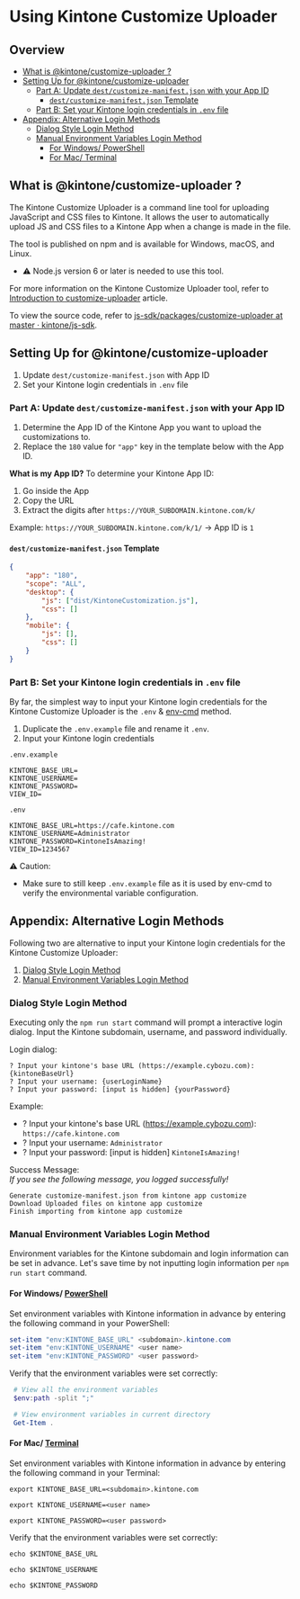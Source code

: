# Using Kintone Customize Uploader

## Overview <!-- omit in toc --><!-- markdownlint-disable MD007 -->
* [What is @kintone/customize-uploader ?](#what-is-kintonecustomize-uploader-)
* [Setting Up for @kintone/customize-uploader](#setting-up-for-kintonecustomize-uploader)
  * [Part A: Update `dest/customize-manifest.json` with your App ID](#part-a-update-destcustomize-manifestjson-with-your-app-id)
    * [`dest/customize-manifest.json` Template](#destcustomize-manifestjson-template)
  * [Part B: Set your Kintone login credentials in `.env` file](#part-b-set-your-kintone-login-credentials-in-env-file)
* [Appendix: Alternative Login Methods](#appendix-alternative-login-methods)
  * [Dialog Style Login Method](#dialog-style-login-method)
  * [Manual Environment Variables Login Method](#manual-environment-variables-login-method)
    * [For Windows/ PowerShell](#for-windows-powershell)
    * [For Mac/ Terminal](#for-mac-terminal)

<!-- markdownlint-enable MD007 -->

## What is @kintone/customize-uploader ?

The Kintone Customize Uploader is a command line tool for uploading JavaScript and CSS files to Kintone. It allows the user to automatically upload JS and CSS files to a Kintone App when a change is made in the file.

The tool is published on npm and is available for Windows, macOS, and Linux.
  * ⚠️ Node.js version 6 or later is needed to use this tool.

For more information on the Kintone Customize Uploader tool, refer to [Introduction to customize-uploader](https://developer.kintone.io/hc/en-us/articles/360017405154) article.

To view the source code, refer to [js-sdk/packages/customize-uploader at master · kintone/js-sdk](https://github.com/kintone/js-sdk/tree/master/packages/customize-uploader).

## Setting Up for @kintone/customize-uploader
1. Update `dest/customize-manifest.json` with App ID
2. Set your Kintone login credentials in `.env` file

### Part A: Update `dest/customize-manifest.json` with your App ID
1. Determine the App ID of the Kintone App you want to upload the customizations to.
2. Replace the `180` value for `"app"` key in the template below with the App ID.

**What is my App ID?**
To determine your Kintone App ID:
   1. Go inside the App
   2. Copy the URL
   3. Extract the digits after `https://YOUR_SUBDOMAIN.kintone.com/k/`

Example: `https://YOUR_SUBDOMAIN.kintone.com/k/1/` -> App ID is `1`

#### `dest/customize-manifest.json` Template

```json
{
    "app": "180",
    "scope": "ALL",
    "desktop": {
        "js": ["dist/KintoneCustomization.js"],
        "css": []
    },
    "mobile": {
        "js": [],
        "css": []
    }
}
```

### Part B: Set your Kintone login credentials in `.env` file

By far, the simplest way to input your Kintone login credentials for the Kintone Customize Uploader is the `.env` & [env-cmd](https://www.npmjs.com/package/env-cmd) method.

1. Duplicate the `.env.example` file and rename it `.env`.
2. Input your Kintone login credentials

`.env.example`

```.env
KINTONE_BASE_URL=
KINTONE_USERNAME=
KINTONE_PASSWORD=
VIEW_ID=
```

`.env`

```.env
KINTONE_BASE_URL=https://cafe.kintone.com
KINTONE_USERNAME=Administrator
KINTONE_PASSWORD=KintoneIsAmazing!
VIEW_ID=1234567
```

⚠️ Caution:
  * Make sure to still keep `.env.example` file as it is used by env-cmd to verify the environmental variable configuration.

## Appendix: Alternative Login Methods

Following two are alternative to input your Kintone login credentials for the Kintone Customize Uploader:
1. [Dialog Style Login Method](#dialog-style-login-method)
2. [Manual Environment Variables Login Method](#manual-environment-variables-login-method)

### Dialog Style Login Method
Executing only the `npm run start` command will prompt a interactive login dialog. Input the Kintone subdomain, username, and password individually.

Login dialog:  

```text
? Input your kintone's base URL (https://example.cybozu.com): {kintoneBaseUrl}
? Input your username: {userLoginName}
? Input your password: [input is hidden] {yourPassword}
```

Example:  
  * ? Input your kintone's base URL (<https://example.cybozu.com>): `https://cafe.kintone.com`
  * ? Input your username: `Administrator`
  * ? Input your password: [input is hidden] `KintoneIsAmazing!`

Success Message:  
*If you see the following message, you logged successfully!*

```text
Generate customize-manifest.json from kintone app customize
Download Uploaded files on kintone app customize
Finish importing from kintone app customize
```

### Manual Environment Variables Login Method
Environment variables for the Kintone subdomain and login information can be set in advance. Let's save time by not inputting login information per `npm run start` command.  

#### For Windows/ [PowerShell](https://docs.microsoft.com/en-us/powershell/scripting/overview)

Set environment variables with Kintone information in advance by entering the following command in your PowerShell:

  ```PowerShell
  set-item "env:KINTONE_BASE_URL" <subdomain>.kintone.com
  set-item "env:KINTONE_USERNAME" <user name>
  set-item "env:KINTONE_PASSWORD" <user password>
  ```

Verify that the environment variables were set correctly:

  ```PowerShell
   # View all the environment variables
   $env:path -split ";"

   # View environment variables in current directory
   Get-Item .
  ```

#### For Mac/ [Terminal](https://support.apple.com/guide/terminal/welcome/mac)

Set environment variables with Kintone information in advance by entering the following command in your Terminal:

  ```shell
  export KINTONE_BASE_URL=<subdomain>.kintone.com

  export KINTONE_USERNAME=<user name>

  export KINTONE_PASSWORD=<user password>
  ```

Verify that the environment variables were set correctly:

  ```shell
  echo $KINTONE_BASE_URL

  echo $KINTONE_USERNAME

  echo $KINTONE_PASSWORD
  ```
